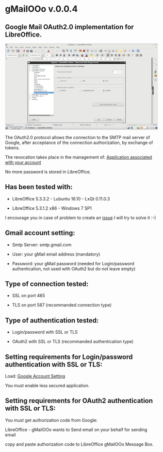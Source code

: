 # gMailOOo v.0.0.4

## Google Mail OAuth2.0 implementation for LibreOffice.

![gMailOOo screenshot](gMailOOo.png)


The OAuth2.0 protocol allows the connection to the SMTP mail server of Google, after acceptance of the connection authorization, by exchange of tokens.

The revocation takes place in the management of: [Application associated with your account](https://myaccount.google.com/security?utm_source=OGB#connectedapps)

No more password is stored in LibreOffice.

## Has been tested with:
	
* LibreOffice 5.3.3.2 - Lubuntu 16.10 -  LxQt 0.11.0.3

* LibreOffice 5.3.1.2 x86 - Windows 7 SP1

I encourage you in case of problem to create an [issue](https://github.com/prrvchr/gContactOOo/issues/new)
I will try to solve it :-)
	
## Gmail account setting: 

* Smtp Server: smtp.gmail.com

* User: your gMail email address (mandatory)

* Password: your gMail password (needed for Login/password authentication, not used with OAuth2 but do not leave empty)

## Type of connection tested:

* SSL on port 465

* TLS on port 587 (recommanded connection type)

## Type of authentication tested:

* Login/password  with SSL or TLS

* OAuth2 with SSL or TLS (recommanded authentication type)

## Setting requirements for Login/password authentication with SSL or TLS:

Load: [Google Account Setting](https://myaccount.google.com/security?utm_source=OGB#connectedapps)

You must enable less secured application.

## Setting requirements for OAuth2 authentication with SSL or TLS:

You must get authorization code from Google:

LibreOffice - gMailOOo wants to Send email on your behalf for sending email

copy and paste authorization code to LibreOffice gMailOOo Message Box.
